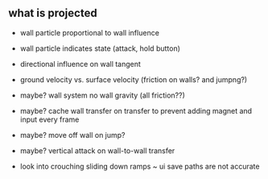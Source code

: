 what is projected
---
- wall particle proportional to wall influence
- wall particle indicates state (attack, hold button)

- directional influence on wall tangent
- ground velocity vs. surface velocity (friction on walls? and jumpng?)

- maybe? wall system no wall gravity (all friction??)
- maybe? cache wall transfer on transfer to prevent adding magnet and input every frame
- maybe? move off wall on jump?
- maybe? vertical attack on wall-to-wall transfer

- look into crouching sliding down ramps
~ ui save paths are not accurate